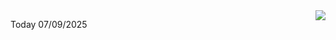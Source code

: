<img align="right" src="https://media.giphy.com/media/M9gbBd9nbDrOTu1Mqx/giphy.gif">


Today 07/09/2025
